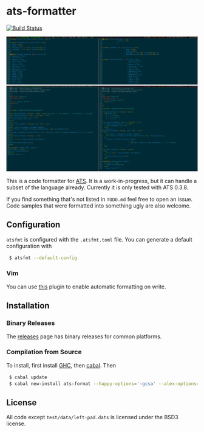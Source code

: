 # ats-formatter

[![Build Status](https://travis-ci.org/vmchale/ats-format.svg?branch=master)](https://travis-ci.org/vmchale/ats-format)

<img alt="Screenshot of sample results" src=https://github.com/vmchale/ats-format/raw/master/atsfmt.png>
<img alt="Screenshot of sample results" src=https://github.com/vmchale/ats-format/raw/master/atsfmt2.png>

This is a code formatter for [ATS](http://www.ats-lang.org/). It is
a work-in-progress, but it can handle a subset of the language already.
Currently it is only tested with ATS 0.3.8.

If you find something that's not listed in `TODO.md` feel free to open
an issue. Code samples that were formatted into something ugly are also welcome.

## Configuration

`atsfmt` is configured with the `.atsfmt.toml` file. You can generate a default
configuration with

```bash
 $ atsfmt --default-config
```

### Vim

You can use [this](https://github.com/vmchale/ats-vim) plugin to enable
automatic formatting on write.

## Installation

### Binary Releases

The [releases](https://github.com/vmchale/ats-format/releases) page has binary
releases for common platforms.

### Compilation from Source

To install, first install [GHC](https://www.haskell.org/ghc/download.html), then
[cabal](https://www.haskell.org/cabal/download.html). Then

```bash
 $ cabal update
 $ cabal new-install ats-format --happy-options='-gcsa' --alex-options='-g' --symlink-bindir ~/.cabal/bin
```

## License

All code except `test/data/left-pad.dats` is licensed under the BSD3 license.
